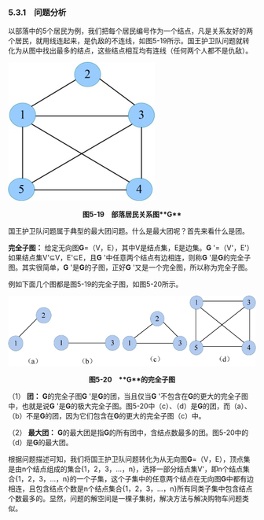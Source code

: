 ### 5.3.1　问题分析

以部落中的5个居民为例，我们把每个居民编号作为一个结点，凡是关系友好的两个居民，就用线连起来，是仇敌的不连线，如图5-19所示。国王护卫队问题就转化为从图中找出最多的结点，这些结点相互均有连线（任何两个人都不是仇敌）。

![546.jpg](../images/546.jpg)
<center class="my_markdown"><b class="my_markdown">图5-19　部落居民关系图**G**</b></center>

国王护卫队问题属于典型的最大团问题。什么是最大团呢？首先来看什么是团。

**完全子图：** 给定无向图**G**=（V，E），其中V是结点集，E是边集。**G** '=（V'，E'）如果结点集V'⊆V，E'⊆E，且**G** '中任意两个结点有边相连，则称**G** '是**G**的完全子图。其实很简单，**G** '是**G**的子图，正好**G** '又是一个完全图，所以称为完全子图。

例如下面几个图都是图5-19的完全子图，如图5-20所示。

![547.png](../images/547.png)
<center class="my_markdown"><b class="my_markdown">图5-20　**G**的完全子图</b></center>

（1） **团：** **G**的完全子图**G** '是**G**的团，当且仅当**G** '不包含在**G**的更大的完全子图中，也就是说**G** '是**G**的极大完全子图。图5-20中（c）、（d）是**G**的团，而（a）、（b）不是**G**的团，因为它们包含在**G**的更大的完全子图（c）中。

（2） **最大团：** **G**的最大团是指**G**的所有团中，含结点数最多的团。图5-20中的（d）是**G**的最大团。

根据问题描述可知，我们将国王护卫队问题转化为从无向图**G**=（V，E），顶点集是由n个结点组成的集合{1，2，3，…，n}，选择一部分结点集V'，即n个结点集合{1，2，3，…，n}的一个子集，这个子集中的任意两个结点在无向图**G**中都有边相连，且包含结点个数是n个结点集合{1，2，3，…，n}所有同类子集中包含结点个数最多的。显然，问题的解空间是一棵子集树，解决方法与解决购物车问题类似。

